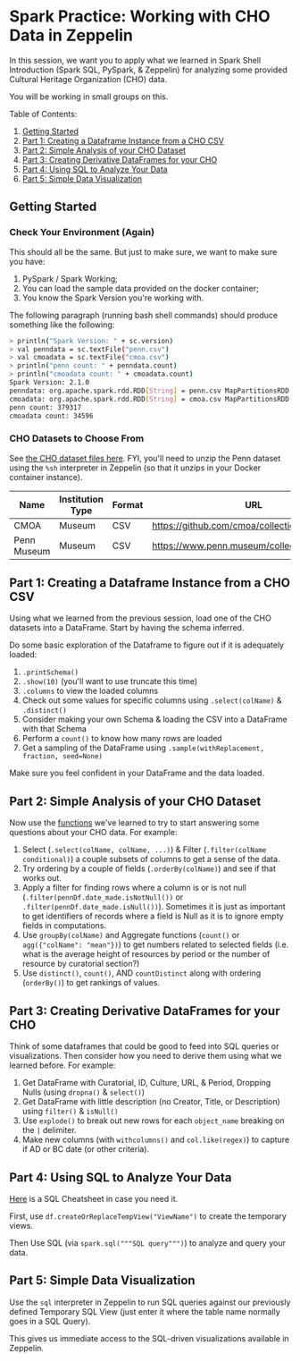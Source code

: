 # Spark Practice: Working with CHO Data in Zeppelin

In this session, we want you to apply what we learned in Spark Shell Introduction (Spark SQL, PySpark, & Zeppelin) for analyzing some provided Cultural Heritage Organization (CHO) data.

You will be working in small groups on this.

Table of Contents:

1. [Getting Started](#getting-started)
1. [Part 1: Creating a Dataframe Instance from a CHO CSV](#part-1-creating-a-dataframe-instance-from-a-cho-csv)
1. [Part 2: Simple Analysis of your CHO Dataset](#part-2-simple-analysis-of-your-cho-dataset)
1. [Part 3: Creating Derivative DataFrames for your CHO ](#part-3-creating-derivative-dataframes-for-your-cho)
1. [Part 4: Using SQL to Analyze Your Data](#part-4-using-sql-to-analyze-your-data)
1. [Part 5: Simple Data Visualization](#part-5-simple-data-visualization)

## Getting Started

### Check Your Environment (Again)

This should all be the same. But just to make sure, we want to make sure you have:

1. PySpark / Spark Working;
2. You can load the sample data provided on the docker container;
3. You know the Spark Version you're working with.

The following paragraph (running bash shell commands) should produce something like the following:

```sh
> println("Spark Version: " + sc.version)
> val penndata = sc.textFile("penn.csv")
> val cmoadata = sc.textFile("cmoa.csv")
> println("penn count: " + penndata.count)
> println("cmoadata count: " + cmoadata.count)
Spark Version: 2.1.0
penndata: org.apache.spark.rdd.RDD[String] = penn.csv MapPartitionsRDD[2538] at textFile at <console>:28
cmoadata: org.apache.spark.rdd.RDD[String] = cmoa.csv MapPartitionsRDD[2540] at textFile at <console>:27
penn count: 379317
cmoadata count: 34596
```

### CHO Datasets to Choose From

See [the CHO dataset files here](../sample-data/). FYI, you'll need to unzip the Penn dataset using the `%sh` interpreter in Zeppelin (so that it unzips in your Docker container instance).

| Name | Institution Type | Format | URL |
| ---- | ---------------- | ------ | --- |
| CMOA | Museum | CSV | https://github.com/cmoa/collection |
| Penn Museum | Museum | CSV | https://www.penn.museum/collections/data.php |

## Part 1: Creating a Dataframe Instance from a CHO CSV

Using what we learned from the previous session, load one of the CHO datasets into a DataFrame. Start by having the schema inferred.

Do some basic exploration of the Dataframe to figure out if it is adequately loaded:
1. `.printSchema()`
2. `.show(10)` (you'll want to use truncate this time)
3. `.columns` to view the loaded columns
4. Check out some values for specific columns using `.select(colName)` & `.distinct()`
5. Consider making your own Schema & loading the CSV into a DataFrame with that Schema
6. Perform a `count()` to know how many rows are loaded
7. Get a sampling of the DataFrame using `.sample(withReplacement, fraction, seed=None)`

Make sure you feel confident in your DataFrame and the data loaded.

## Part 2: Simple Analysis of your CHO Dataset

Now use the [functions](functions-list.md) we've learned to try to start answering some questions about your CHO data. For example:

1. Select (`.select(colName, colName, ...)`) & Filter (`.filter(colName conditional)`) a couple subsets of columns to get a sense of the data.
2. Try ordering by a couple of fields (`.orderBy(colName)`) and see if that works out.
3. Apply a filter for finding rows where a column is or is not null (`.filter(pennDf.date_made.isNotNull())` or `.filter(pennDf.date_made.isNull())`). Sometimes it is just as important to get identifiers of records where a field is Null as it is to ignore empty fields in computations.
4. Use `groupBy(colName)` and Aggregate functions (`count()` or `agg({"colName": "mean"})`) to get numbers related to selected fields (i.e. what is the average height of resources by period or the number of resource by curatorial section?)
5. Use `distinct()`, `count()`, AND `countDistinct` along with ordering (`orderBy()`) to get rankings of values.

## Part 3: Creating Derivative DataFrames for your CHO

Think of some dataframes that could be good to feed into SQL queries or visualizations. Then consider how you need to derive them using what we learned before. For example:

1. Get DataFrame with Curatorial, ID, Culture, URL, & Period, Dropping Nulls (using `dropna()` & `select()`)
2. Get DataFrame with little description (no Creator, Title, or Description) using `filter()` & `isNull()`
3. Use `explode()` to break out new rows for each `object_name` breaking on the `|` delimiter.
4. Make new columns (with `withcolumns()` and `col.like(regex)`) to capture if AD or BC date (or other criteria).

## Part 4: Using SQL to Analyze Your Data

[Here](http://cse.unl.edu/~sscott/ShowFiles/SQL/CheatSheet/SQLCheatSheet.html) is a SQL Cheatsheet in case you need it.

First, use `df.createOrReplaceTempView("ViewName")` to create the temporary views.

Then Use SQL (via `spark.sql("""SQL query""")`) to analyze and query your data.

## Part 5: Simple Data Visualization

Use the `sql` interpreter in Zeppelin to run SQL queries against our previously defined Temporary SQL View (just enter it where the table name normally goes in a SQL Query).

This gives us immediate access to the SQL-driven visualizations available in Zeppelin.
